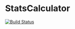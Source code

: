 # StatsCalculator
[![Build Status](https://travis-ci.com/hpaghdal/StatsCalculator.svg?branch=master)](https://travis-ci.com/hpaghdal/StatsCalculator)